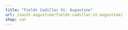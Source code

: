 ```yaml
---
title: "Fields Cadillac St. Augustine"
url: /saint-augustine/fields-cadillac-st-augustine/
shop: car
---
```

